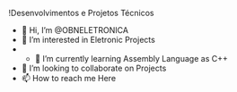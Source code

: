 !Desenvolvimentos e Projetos Técnicos

- 👋 Hi, I’m @OBNELETRONICA
- 👀 I’m interested in Eletronic Projects
- - 🌱 I’m currently learning Assembly Language as C++
- 💞️ I’m looking to collaborate on Projects
- 📫 How to reach me Here

<!---
OBNELETRONICA/OBNELETRONICA is a ✨ special ✨ repository because its `README.md` (this file) appears on your GitHub profile.
You can click the Preview link to take a look at your changes.
--->
